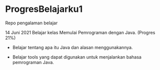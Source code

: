 # ProgresBelajarku1
Repo pengalaman belajar

14 Juni 2021
Belajar kelas Memulai Pemrograman dengan Java. (Progres 21%)

* Belajar tentang apa itu Java dan alasan menggunakannya.

* Belajar tools yang dapat digunakan untuk menjalankan bahasa pemrograman Java.
